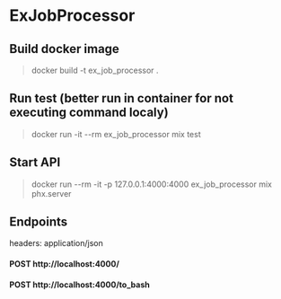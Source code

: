 # ExJobProcessor

## Build docker image
> docker build -t ex_job_processor .

## Run test (better run in container for not executing command localy)
> docker run -it --rm ex_job_processor mix test

## Start API
> docker run --rm -it -p 127.0.0.1:4000:4000 ex_job_processor mix phx.server

## Endpoints
headers: application/json

#### POST http://localhost:4000/
#### POST http://localhost:4000/to_bash
>
